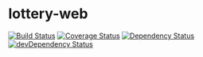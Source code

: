 # lottery-web
[![Build Status](https://travis-ci.org/jona10/lottery-web.svg)](https://travis-ci.org/jona10/lottery-web)
[![Coverage Status](https://coveralls.io/repos/jona10/lottery-web/badge.svg?branch=master&service=github)](https://coveralls.io/github/jona10/lottery-web?branch=master)
[![Dependency Status](https://david-dm.org/jona10/lottery-web.svg)](https://david-dm.org/jona10/lottery-web)
[![devDependency Status](https://david-dm.org/jona10/lottery-web/dev-status.svg)](https://david-dm.org/jona10/lottery-web#info=devDependencies)
